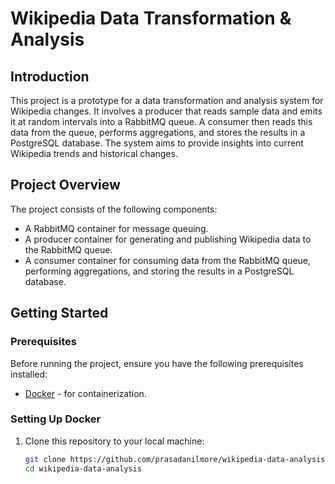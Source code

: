 # Wikipedia Data Transformation & Analysis

## Introduction

This project is a prototype for a data transformation and analysis system for Wikipedia changes. It involves a producer that reads sample data and emits it at random intervals into a RabbitMQ queue. A consumer then reads this data from the queue, performs aggregations, and stores the results in a PostgreSQL database. The system aims to provide insights into current Wikipedia trends and historical changes.

## Project Overview

The project consists of the following components:

- A RabbitMQ container for message queuing.
- A producer container for generating and publishing Wikipedia data to the RabbitMQ queue.
- A consumer container for consuming data from the RabbitMQ queue, performing aggregations, and storing the results in a PostgreSQL database.

## Getting Started

### Prerequisites

Before running the project, ensure you have the following prerequisites installed:

- [Docker](https://www.docker.com/get-started) - for containerization.

### Setting Up Docker

1. Clone this repository to your local machine:

   ```bash
   git clone https://github.com/prasadanilmore/wikipedia-data-analysis.git
   cd wikipedia-data-analysis
  
